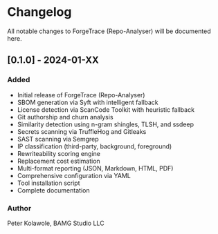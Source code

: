 # Changelog

All notable changes to ForgeTrace (Repo-Analyser) will be documented here.

## [0.1.0] - 2024-01-XX

### Added
- Initial release of ForgeTrace (Repo-Analyser)
- SBOM generation via Syft with intelligent fallback
- License detection via ScanCode Toolkit with heuristic fallback
- Git authorship and churn analysis
- Similarity detection using n-gram shingles, TLSH, and ssdeep
- Secrets scanning via TruffleHog and Gitleaks
- SAST scanning via Semgrep
- IP classification (third-party, background, foreground)
- Rewriteability scoring engine
- Replacement cost estimation
- Multi-format reporting (JSON, Markdown, HTML, PDF)
- Comprehensive configuration via YAML
- Tool installation script
- Complete documentation

### Author
Peter Kolawole, BAMG Studio LLC
